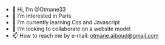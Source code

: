 - 👋 Hi, I’m @Otmane33
- 👀 I’m interested in Paris
- 🌱 I’m currently learning Css and Javascript
- 💞️ I’m looking to collaborate on a website model
- 📫 How to reach me by e-mail: otmane.aiboud@gmail.com

<!---
Otmane33/Otmane33 is a ✨ special ✨ repository because its `README.md` (this file) appears on your GitHub profile.
You can click the Preview link to take a look at your changes.
--->
